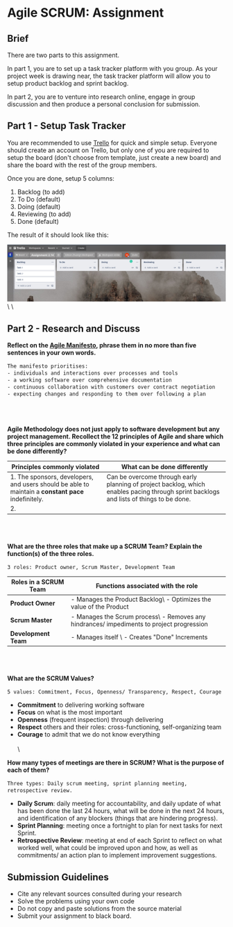 # Agile SCRUM: Assignment

## Brief

There are two parts to this assignment. 

In part 1, you are to set up a task tracker platform with you group. As your project week is drawing near, the task tracker platform will allow you to setup product backlog and sprint backlog.

In part 2, you are to venture into research online, engage in group discussion and then produce a personal conclusion for submission.

## Part 1 - Setup Task Tracker

You are recommended to use [Trello](https://trello.com/) for quick and simple setup. Everyone should create an account on Trello, but only one of you are required to setup the board (don't choose from template, just create a new board) and share the board with the rest of the group members. 

Once you are done, setup 5 columns:
1. Backlog (to add)
1. To Do (default)
1. Doing (default)
1. Reviewing (to add)
1. Done (default)

The result of it should look like this:

<img src="./assets/images/trello.png" />
\
\


## Part 2 - Research and Discuss

__Reflect on the [Agile Manifesto](https://agilemanifesto.org/), phrase them in no more than five sentences in your own words.__

```
The manifesto prioritises:
- individuals and interactions over processes and tools
- a working software over comprehensive documentation
- continuous collaboration with customers over contract negotiation
- expecting changes and responding to them over following a plan
```
\
\
\
__Agile Methodology does not just apply to software development but any project management. Recollect the 12 principles of Agile and share which three principles are commonly violated in your experience and what can be done differently?__

| **Principles commonly violated** | **What can be done differently** |
|----------------------------------|----------------------------------|
|1. The sponsors, developers, and users should be able to maintain a **constant pace** indefinitely.| Can be overcome through early planning of project backlog, which enables pacing through sprint backlogs and lists of things to be done.|
|2. |   |
\
\
\
__What are the three roles that make up a SCRUM Team? Explain the function(s) of the three roles.__

```
3 roles: Product owner, Scrum Master, Development Team
```
| **Roles in a SCRUM Team** | **Functions associated with the role** |
|---------------------------|----------------------------------------|
| **Product Owner** | - Manages the Product Backlog\ - Optimizes the value of the Product |
| **Scrum Master** | - Manages the Scrum process\ - Removes any hindrances/ impediments to project progression |
| **Development Team** | - Manages itself \ - Creates "Done" Increments|


\
\
\
__What are the SCRUM Values?__

```
5 values: Commitment, Focus, Openness/ Transparency, Respect, Courage
```
- **Commitment** to delivering working software
- **Focus** on what is the most important
- **Openness** (frequent inspection) through delivering
- **Respect** others and their roles: cross-functioning, self-organizing team
- **Courage** to admit that we do not know everything
\
\
\

**How many types of meetings are there in SCRUM? What is the purpose of each of them?**
```
Three types: Daily scrum meeting, sprint planning meeting, retrospective review.
```
- **Daily Scrum**: daily meeting for accountability, and daily update of what has been done the last 24 hours, what will be done in the next 24 hours, and identification of any blockers (things that are hindering progress).
- **Sprint Planning**: meeting once a fortnight to plan for next tasks for next Sprint. 
- **Retrospective Review**: meeting at end of each Sprint to reflect on what worked well, what could be improved upon and how, as well as commitments/ an action plan to implement improvement suggestions.


## Submission Guidelines

- Cite any relevant sources consulted during your research
- Solve the problems using your own code
- Do not copy and paste solutions from the source material
- Submit your assignment to black board.
